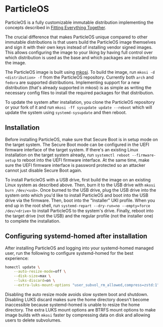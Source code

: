 # ParticleOS

ParticleOS is a fully customizable immutable distribution implementing the
concepts described in
[Fitting Everything Together](https://0pointer.net/blog/fitting-everything-together.html).

The crucial difference that makes ParticleOS unique compared to other immutable
distributions is that users build the ParticleOS image themselves and sign it
with their own keys instead of installing vendor signed images. This allows
configuring the image to your liking by having full control over which
distribution is used as the base and which packages are installed into the
image.

The ParticleOS image is built using [mkosi](https://github.com/systemd/mkosi).
To build the image, run `mkosi -d <distribution> -f` from the ParticleOS
repository. Currently both `arch` and `fedora` are supported distributions.
Implementing support for a new distribution (that's already supported in mkosi)
is as simple as writing the necessary config files to install the required
packages for that distribution.

To update the system after installation, you clone the ParticleOS repository
or your fork of it and run `mkosi -ff sysupdate update --reboot` which will
update the system using `systemd-sysupdate` and then reboot.

## Installation

Before installing ParticleOS, make sure that Secure Boot is in setup mode on the
target system. The Secure Boot mode can be configured in the UEFI firmware
interface of the target system. If there's an existing Linux installation on the
target system already, run `systemctl reboot --firmware-setup` to reboot into
the UEFI firmware interface. At the same time, make sure the UEFI firmware
interface is password protected so an attacker cannot just disable Secure Boot
again.

To install ParticleOS with a USB drive, first build the image on an existing
Linux system as described above. Then, burn it to the USB drive with
`mkosi burn /dev/<usb>`. Once burned to the USB drive, plug the USB drive into
the system onto which you'd like to install ParticleOS and boot into the USB
drive via the firmware. Then, boot into the "Installer" UKI profile. When you
end up in the root shell, run
`systemd-repart --dry-run=no --empty=force /dev/<drive>` to install ParticleOS
to the system's drive. Finally, reboot into the target drive (not the USB) and
the regular profile (not the installer one) to complete the installation.

## Configuring systemd-homed after installation

After installing ParticleOS and logging into your systemd-homed managed user,
run the following to configure systemd-homed for the best experience:

```sh
homectl update \
    --auto-resize-mode=off \
    --disk-size=max \
    --luks-discard=on \
    --extra-luks-mount-options "user_subvol_rm_allowed,compress=zstd:1"
```

Disabling the auto resize mode avoids slow system boot and shutdown. Disabling
LUKS discard makes sure the home directory doesn't become inaccessible because
systemd-homed is unable to resize the home directory. The extra LUKS mount
options are BTRFS mount options to make image builds with `mkosi` faster by
compressing data on disk and allowing users to delete subvolumes.
